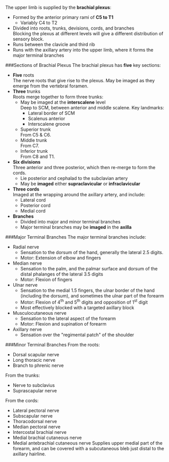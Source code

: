 
The upper limb is supplied by the **brachial plexus**:
* Formed by the anterior primary rami of **C5 to T1**
	* Variably C4 to T2
* Divided into roots, trunks, devisions, cords, and branches  
Blocking the plexus at different levels will give a different distribution of sensory block.
* Runs between the clavicle and third rib
* Runs with the axillary artery into the upper limb, where it forms the major terminal branches

###Sections of Brachial Plexus
The brachial plexus has **five** key sections:
* **Five** roots  
The nerve roots that give rise to the plexus. May be imaged as they emerge from the vertebral foramen.
* **Three** trunks  
Roots merge together to form three trunks:
	* May be imaged at the **interscalene** level  
	Deep to SCM, between anterior and middle scalene. Key landmarks:
		* Lateral border of SCM
		* Scalenus anterior
		* Interscalene groove
	* Superior trunk  
	From C5 & C6.
	* Middle trunk  
	From C7.
	* Inferior trunk  
	From C8 and T1.
* **Six divisions**  
Three anterior and three posterior, which then re-merge to form the cords.
	* Lie posterior and cephalad to the subclavian artery
	* May be **imaged** either **supraclavicular** or **infraclavicular**
* **Three cords**  
Imaged at the wrapping around the axillary artery, and include:
	* Lateral cord
	* Posterior cord
	* Medial cord
* **Branches**  
	* Divided into major and minor terminal branches
	* Major terminal branches may be **imaged** in the **axilla**




###Major Terminal Branches
The major terminal branches include:
* Radial nerve
	* Sensation to the dorsum of the hand, generally the lateral 2.5 digits.
	* Motor: Extension of elbow and fingers
* Median nerve  
	* Sensation to the palm, and the palmar surface and dorsum of the distal phalanges of the lateral 3.5 digits
	* Motor: Flexion of fingers
* Ulnar nerve
	* Sensation to the medial 1.5 fingers, the ulnar border of the hand (including the dorsum), and sometimes the ulnar part of the forearm
	* Motor: Flexion of 4<sup>th</sup> and 5<sup>th</sup> digits and opposition of 1<sup>st</sup> digit
	* Most effectively blocked with a targeted axillary block
* Musculocutaneous nerve
	* Sensation to the lateral aspect of the forearm
	* Motor: Flexion and supination of forearm
* Axillary nerve
	* Sensation over the "regimental patch" of the shoulder



###Minor Terminal Branches
From the roots:
* Dorsal scapular nerve
* Long thoracic nerve
* Branch to phrenic nerve


From the trunks:
* Nerve to subclavius
* Suprascapular nerve


From the cords:
* Lateral pectoral nerve
* Subscapular nerve
* Thoracodorsal nerve
* Median pectoral nerve
* Intercostal brachial nerve  
* Medial brachial cutaneous nerve
* Medial antebrachial cutaneous nerve
Supplies upper medial part of the forearm, and can be covered with a subcutaneous bleb just distal to the axillary hairline.



